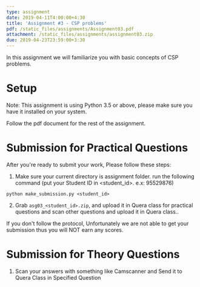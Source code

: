 ```yaml
---
type: assignment
date: 2019-04-11T4:00:00+4:30
title: 'Assignment #3 - CSP problems'
pdf: /static_files/assignments/Assignment03.pdf
attachment: /static_files/assignments/assignment03.zip
due: 2019-04-23T23:59:00+3:30
---
```

In this assignment we will familiarize you with basic concepts of CSP problems.

# Setup
Note: This assignment is using Python 3.5 or above, please make sure you have it installed on your system.

Follow the pdf document for the rest of the assignment.

# Submission for Practical Questions
After you're ready to submit your work, Please follow these steps:
1. Make sure your current directory is assignment folder. run the following command (put your Student ID in \<student_id>. e.x: 95529876)
```
python make_submission.py <student_id>
```
2. Grab ```asg03_<student_id>.zip```, and upload it in Quera class for practical questions and scan other questions and upload it in Quera class..

If you don't follow the protocol, Unfortunately we are not able to get your submission thus you will NOT earn any scores.

# Submission for Theory Questions
1. Scan your answers with something like Camscanner and Send it to Quera Class in Specified Question
